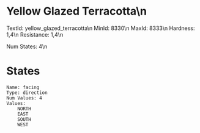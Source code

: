 # Yellow Glazed Terracotta\n
TextId: yellow_glazed_terracotta\n
MinId: 8330\n
MaxId: 8333\n
Hardness: 1,4\n
Resistance: 1,4\n

Num States: 4\n
# States
```
Name: facing
Type: direction
Num Values: 4
Values:
    NORTH
    EAST
    SOUTH
    WEST
```